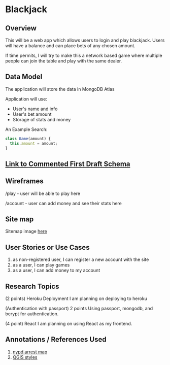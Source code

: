 # Blackjack

## Overview

This will be a web app which allows users to login and play blackjack. Users will have a balance and can place bets of any chosen amount.

If time permits, I will try to make this a network based game where multiple people can join the table and play with the same dealer.

## Data Model

The application will store the data in MongoDB Atlas

Application will use:

- User's name and info
- User's bet amount
- Storage of stats and money

An Example Search:

```javascript
class Game(amount) {
  this.amount = amount;
}
```

## [Link to Commented First Draft Schema](db.js)

## Wireframes

/play - user will be able to play here

/account - user can add money and see their stats here

## Site map

Sitemap image [here](/sitemap.png)

## User Stories or Use Cases

1. as non-registered user, I can register a new account with the site
2. as a user, I can play games
3. as a user, I can add money to my account

## Research Topics

(2 points) Heroku Deployment
I am planning on deploying to heroku

(Authentication with passport) 2 points
Using passport, mongodb, and bcrypt for authentication.

(4 point) React
I am planning on using React as my frontend.

## Annotations / References Used

1. [nypd arrest map](https://www.youtube.com/watch?v=eO54xtfrfPk)
2. [QGIS styles](https://tjukanov.org/qgis-styles)

